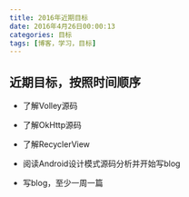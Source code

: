 ```yaml
---
title: 2016年近期目标
date: 2016年4月26日00:00:13
categories: 目标
tags: [博客，学习，目标]
---
```



## 近期目标，按照时间顺序

* 了解Volley源码

* 了解OkHttp源码

* 了解RecyclerView

* 阅读Android设计模式源码分析并开始写blog

* 写blog，至少一周一篇